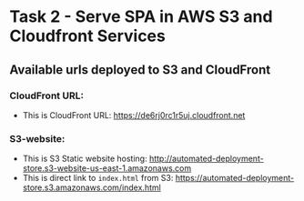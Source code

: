 # Task 2 - Serve SPA in AWS S3 and Cloudfront Services

## Available urls deployed to S3 and CloudFront

### CloudFront URL:

- This is CloudFront URL: https://de6rj0rc1r5uj.cloudfront.net

### S3-website:

- This is S3 Static website hosting: http://automated-deployment-store.s3-website-us-east-1.amazonaws.com
- This is direct link to `index.html` from S3: https://automated-deployment-store.s3.amazonaws.com/index.html
